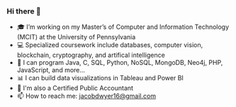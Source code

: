 ### Hi there 👋


- 🎓 I’m working on my Master’s of Computer and Information Technology (MCIT) at the University of Pennsylvania  
- 💻 Specialized coursework include databases, computer vision, blockchain, cryptography, and artifical intelligence
- 💾 I can program Java, C, SQL, Python, NoSQL, MongoDB, Neo4j, PHP, JavaScript, and more...
- 📊 I can build data visualizations in Tableau and Power BI 
- 💸 I'm also a Certified Public Accountant
- 📫 How to reach me: jacobdwyer16@gmail.com

<!--
**jacobdwyer16/jacobdwyer16** is a ✨ _special_ ✨ repository because its `README.md` (this file) appears on your GitHub profile.

Here are some ideas to get you started:

- 🔭 I’m currently working on completing my Computer Science graduate degree from the University of Pennsylvania. 
- 🌱 I’m currently learning blockchain and artifical intelligence
- 👯 I’m looking to collaborate on ...
- 🤔 I’m looking for help with ...
- 💬 Ask me about ...
- 📫 How to reach me: jacobdwyer16@gmail.com
-->
